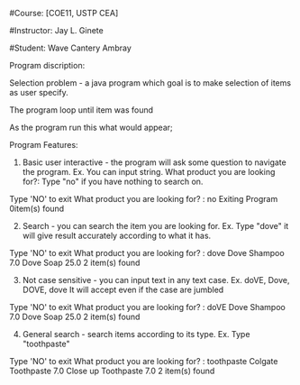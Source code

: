 #Course: [COE11, USTP CEA]

#Instructor: Jay L. Ginete

#Student: Wave Cantery Ambray

Program discription:

Selection problem - a java program which goal is to make selection of items as user specify.

The program loop until item was found

As the program run this what would appear;

Program Features:

1. Basic user interactive -  the program will ask some question to navigate the program.
Ex. You can input string.
What product you are looking for?:
Type "no" if you have nothing to search on.

Type 'NO' to exit
What product you are looking for? : no
Exiting Program
0item(s) found

2. Search - you can search the item you are looking for.
Ex. Type "dove" it will give result accurately according to what it has.

Type 'NO' to exit
What product you are looking for? : dove
Dove    Shampoo 7.0
Dove    Soap    25.0
2 item(s) found

3. Not case sensitive - you can input text in any text case.
Ex. doVE, Dove, DOVE, dove
It will accept even if the case are jumbled
	
Type 'NO' to exit
What product you are looking for? : doVE
Dove    Shampoo 7.0
Dove    Soap    25.0
2 item(s) found

4. General search - search items according to its type.
Ex. Type "toothpaste"

Type 'NO' to exit
What product you are looking for? : toothpaste
Colgate Toothpaste      7.0
Close up        Toothpaste      7.0
2 item(s) found

